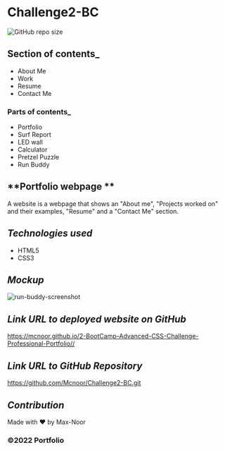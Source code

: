 # Challenge2-BC

![GitHub repo size](https://img.shields.io/github/repo-size/Mcnoor/Challenge2-BC)

## **Section of contents\_**

- About Me
- Work
- Resume
- Contact Me

### **Parts of contents\_**

- Portfolio
- Surf Report
- LED wall
- Calculator
- Pretzel Puzzle
- Run Buddy

## **Portfolio webpage **

A website is a webpage that shows an "About me", "Projects worked on" and their examples, "Resume" and a "Contact Me" section.

## **_Technologies used_**

- HTML5
- CSS3

## **_Mockup_**

![run-buddy-screenshot](https://github.com/Mcnoor/Challenge2-BC/blob/main/Document.png?raw=true)

## **_Link URL to deployed website on GitHub_**

https://mcnoor.github.io/2-BootCamp-Advanced-CSS-Challenge-Professional-Portfolio//

## **_Link URL to GitHub Repository_**

https://github.com/Mcnoor/Challenge2-BC.git

## **_Contribution_**

Made with ❤️ by Max-Noor

### ©️2022 Portfolio
